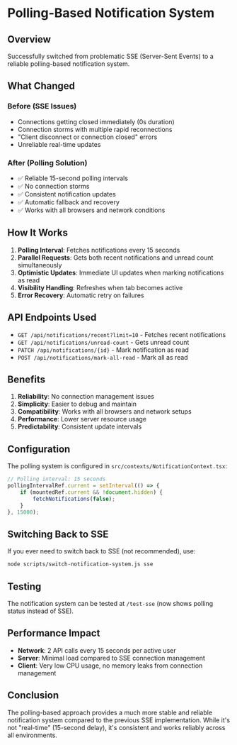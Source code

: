 # Polling-Based Notification System

## Overview

Successfully switched from problematic SSE (Server-Sent Events) to a reliable polling-based notification system.

## What Changed

### Before (SSE Issues)
- Connections getting closed immediately (0s duration)
- Connection storms with multiple rapid reconnections
- "Client disconnect or connection closed" errors
- Unreliable real-time updates

### After (Polling Solution)
- ✅ Reliable 15-second polling intervals
- ✅ No connection storms
- ✅ Consistent notification updates
- ✅ Automatic fallback and recovery
- ✅ Works with all browsers and network conditions

## How It Works

1. **Polling Interval**: Fetches notifications every 15 seconds
2. **Parallel Requests**: Gets both recent notifications and unread count simultaneously
3. **Optimistic Updates**: Immediate UI updates when marking notifications as read
4. **Visibility Handling**: Refreshes when tab becomes active
5. **Error Recovery**: Automatic retry on failures

## API Endpoints Used

- `GET /api/notifications/recent?limit=10` - Fetches recent notifications
- `GET /api/notifications/unread-count` - Gets unread count
- `PATCH /api/notifications/{id}` - Mark notification as read
- `POST /api/notifications/mark-all-read` - Mark all as read

## Benefits

1. **Reliability**: No connection management issues
2. **Simplicity**: Easier to debug and maintain
3. **Compatibility**: Works with all browsers and network setups
4. **Performance**: Lower server resource usage
5. **Predictability**: Consistent update intervals

## Configuration

The polling system is configured in `src/contexts/NotificationContext.tsx`:

```typescript
// Polling interval: 15 seconds
pollingIntervalRef.current = setInterval(() => {
    if (mountedRef.current && !document.hidden) {
        fetchNotifications(false);
    }
}, 15000);
```

## Switching Back to SSE

If you ever need to switch back to SSE (not recommended), use:

```bash
node scripts/switch-notification-system.js sse
```

## Testing

The notification system can be tested at `/test-sse` (now shows polling status instead of SSE).

## Performance Impact

- **Network**: 2 API calls every 15 seconds per active user
- **Server**: Minimal load compared to SSE connection management
- **Client**: Very low CPU usage, no memory leaks from connection management

## Conclusion

The polling-based approach provides a much more stable and reliable notification system compared to the previous SSE implementation. While it's not "real-time" (15-second delay), it's consistent and works reliably across all environments.